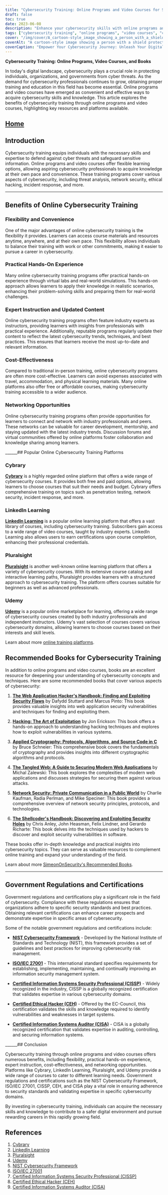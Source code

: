 ```yaml
---
title: "Cybersecurity Training: Online Programs and Video Courses for Skill Development"
draft: false
toc: true
date: 2023-06-08
description: "Enhance your cybersecurity skills with online programs and video courses, covering a wide range of topics, to stay ahead of emerging threats and secure digital environments."
tags: ["cybersecurity training", "online programs", "video courses", "cybersecurity education", "information security training", "cybersecurity certifications", "cybersecurity career", "online learning platforms", "cybersecurity skills", "hands-on training", "ethical hacking", "network security", "data privacy", "cyber threat intelligence", "secure coding", "incident response", "cloud security", "web application security", "mobile security", "digital forensics", "network defense", "cybersecurity best practices", "cybersecurity industry", "cybersecurity professionals", "cybersecurity jobs", "cybersecurity trends", "cybersecurity resources", "cybersecurity awareness", "cybersecurity news", "cybersecurity tools"]
cover: "/img/cover/A_cartoon-style_image_showing_a_person_with_a_shield_protec.png"
coverAlt: "A cartoon-style image showing a person with a shield protecting a digital environment from cyber threats."
coverCaption: "Empower Your Cybersecurity Journey: Unleash Your Digital Defense Potential."
---
```

**Cybersecurity Training: Online Programs, Video Courses, and Books**

In today's digital landscape, cybersecurity plays a crucial role in protecting individuals, organizations, and governments from cyber threats. As the demand for cybersecurity professionals continues to grow, obtaining proper training and education in this field has become essential. Online programs and video courses have emerged as convenient and effective ways to acquire cybersecurity skills and knowledge. This article explores the benefits of cybersecurity training through online programs and video courses, highlighting key resources and platforms available.

## [Home](/cyber-security-career-playbook-start/)

## Introduction

Cybersecurity training equips individuals with the necessary skills and expertise to defend against cyber threats and safeguard sensitive information. Online programs and video courses offer flexible learning options, allowing aspiring cybersecurity professionals to acquire knowledge at their own pace and convenience. These training programs cover various aspects of cybersecurity, including threat analysis, network security, ethical hacking, incident response, and more.

______

## Benefits of Online Cybersecurity Training

### Flexibility and Convenience

One of the major advantages of online cybersecurity training is the flexibility it provides. Learners can access course materials and resources anytime, anywhere, and at their own pace. This flexibility allows individuals to balance their training with work or other commitments, making it easier to pursue a career in cybersecurity.

### Practical Hands-On Experience

Many online cybersecurity training programs offer practical hands-on experience through virtual labs and real-world simulations. This hands-on approach allows learners to apply their knowledge in realistic scenarios, enhancing their problem-solving skills and preparing them for real-world challenges.

### Expert Instruction and Updated Content

Online cybersecurity training programs often feature industry experts as instructors, providing learners with insights from professionals with practical experience. Additionally, reputable programs regularly update their content to reflect the latest cybersecurity trends, techniques, and best practices. This ensures that learners receive the most up-to-date and relevant information.

### Cost-Effectiveness

Compared to traditional in-person training, online cybersecurity programs are often more cost-effective. Learners can avoid expenses associated with travel, accommodation, and physical learning materials. Many online platforms also offer free or affordable courses, making cybersecurity training accessible to a wider audience.

### Networking Opportunities

Online cybersecurity training programs often provide opportunities for learners to connect and network with industry professionals and peers. These networks can be valuable for career development, mentorship, and staying updated with the latest industry trends. Discussion forums and virtual communities offered by online platforms foster collaboration and knowledge sharing among learners.

______## Popular Online Cybersecurity Training Platforms

### Cybrary

[**Cybrary**](https://www.cybrary.it/) is a highly regarded online platform that offers a wide range of cybersecurity courses. It provides both free and paid options, allowing learners to choose courses that suit their needs and budget. Cybrary offers comprehensive training on topics such as penetration testing, network security, incident response, and more.

### LinkedIn Learning

[**LinkedIn Learning**](https://www.lynda.com/) is a popular online learning platform that offers a vast library of courses, including cybersecurity training. Subscribers gain access to a wide range of video courses, taught by industry experts. LinkedIn Learning also allows users to earn certifications upon course completion, enhancing their professional credentials.

### Pluralsight

[**Pluralsight**](https://www.pluralsight.com/) is another well-known online learning platform that offers a variety of cybersecurity courses. With its extensive course catalog and interactive learning paths, Pluralsight provides learners with a structured approach to cybersecurity training. The platform offers courses suitable for beginners as well as advanced professionals.

### Udemy

[**Udemy**](https://www.udemy.com/) is a popular online marketplace for learning, offering a wide range of cybersecurity courses created by both industry professionals and independent instructors. Udemy's vast selection of courses covers various cybersecurity domains, allowing learners to choose courses based on their interests and skill levels.

Learn about more [online training platforms](https://simeononsecurity.com/recommendations/learning_resources).

## Recommended Books for Cybersecurity Training

In addition to online programs and video courses, books are an excellent resource for deepening your understanding of cybersecurity concepts and techniques. Here are some recommended books that cover various aspects of cybersecurity:

1. [**The Web Application Hacker's Handbook: Finding and Exploiting Security Flaws**](https://amzn.to/43k3Icp) by Dafydd Stuttard and Marcus Pinto: This book provides valuable insights into web application security vulnerabilities and techniques for finding and exploiting them.

2. [**Hacking: The Art of Exploitation**](https://amzn.to/3qks4nD) by Jon Erickson: This book offers a hands-on approach to understanding hacking techniques and explores how to exploit vulnerabilities in various systems.

3. [**Applied Cryptography: Protocols, Algorithms, and Source Code in C**](https://amzn.to/3IUGD7E) by Bruce Schneier: This comprehensive book covers the fundamentals of cryptography and provides insights into different cryptographic algorithms and protocols.

4. [**The Tangled Web: A Guide to Securing Modern Web Applications**](https://amzn.to/43mYkoG) by Michal Zalewski: This book explores the complexities of modern web applications and discusses strategies for securing them against various attacks.

5. [**Network Security: Private Communication in a Public World**](https://amzn.to/43gdmN0) by Charlie Kaufman, Radia Perlman, and Mike Speciner: This book provides a comprehensive overview of network security principles, protocols, and technologies.

6. [**The Shellcoder's Handbook: Discovering and Exploiting Security Holes**](https://amzn.to/3qnTUPR) by Chris Anley, John Heasman, Felix Lindner, and Gerardo Richarte: This book delves into the techniques used by hackers to discover and exploit security vulnerabilities in software.

These books offer in-depth knowledge and practical insights into cybersecurity topics. They can serve as valuable resources to complement online training and expand your understanding of the field.

Learn about more [SimeonOnSecurity's Recommended Books](https://simeononsecurity.com/recommendations/books).

______

## Government Regulations and Certifications

Government regulations and certifications play a significant role in the field of cybersecurity. Compliance with these regulations ensures that organizations adhere to specific security standards and best practices. Obtaining relevant certifications can enhance career prospects and demonstrate expertise in specific areas of cybersecurity.

Some of the notable government regulations and certifications include:

- [**NIST Cybersecurity Framework**](https://www.nist.gov/cyberframework) - Developed by the National Institute of Standards and Technology (NIST), this framework provides a set of guidelines and best practices for improving cybersecurity risk management.

- [**ISO/IEC 27001**](https://www.iso.org/isoiec-27001-information-security.html) - This international standard specifies requirements for establishing, implementing, maintaining, and continually improving an information security management system.

- [**Certified Information Systems Security Professional (CISSP)**](https://www.isc2.org/Certifications/CISSP) - Widely recognized in the industry, CISSP is a globally recognized certification that validates expertise in various cybersecurity domains.

- [**Certified Ethical Hacker (CEH)**](https://www.eccouncil.org/programs/certified-ethical-hacker-ceh/) - Offered by the EC-Council, this certification validates the skills and knowledge required to identify vulnerabilities and weaknesses in target systems.

- [**Certified Information Systems Auditor (CISA)**](https://www.isaca.org/credentialing/cisa) - CISA is a globally recognized certification that validates expertise in auditing, controlling, and securing information systems.

______## Conclusion

Cybersecurity training through online programs and video courses offers numerous benefits, including flexibility, practical hands-on experience, expert instruction, cost-effectiveness, and networking opportunities. Platforms like Cybrary, LinkedIn Learning, Pluralsight, and Udemy provide a wide range of courses to cater to different learning needs. Government regulations and certifications such as the NIST Cybersecurity Framework, ISO/IEC 27001, CISSP, CEH, and CISA play a vital role in ensuring adherence to security standards and validating expertise in specific cybersecurity domains.

By investing in cybersecurity training, individuals can acquire the necessary skills and knowledge to contribute to a safer digital environment and pursue rewarding careers in this rapidly growing field.

## References

1. [Cybrary](https://www.cybrary.it/)
2. [LinkedIn Learning](https://www.lynda.com/)
3. [Pluralsight](https://www.pluralsight.com/)
4. [Udemy](https://www.udemy.com/)
5. [NIST Cybersecurity Framework](https://www.nist.gov/cyberframework)
6. [ISO/IEC 27001](https://www.iso.org/isoiec-27001-information-security.html)
7. [Certified Information Systems Security Professional (CISSP)](https://www.isc2.org/Certifications/CISSP)
8. [Certified Ethical Hacker (CEH)](https://www.eccouncil.org/programs/certified-ethical-hacker-ceh/)
9. [Certified Information Systems Auditor (CISA)](https://www.isaca.org/credentialing/cisa)
